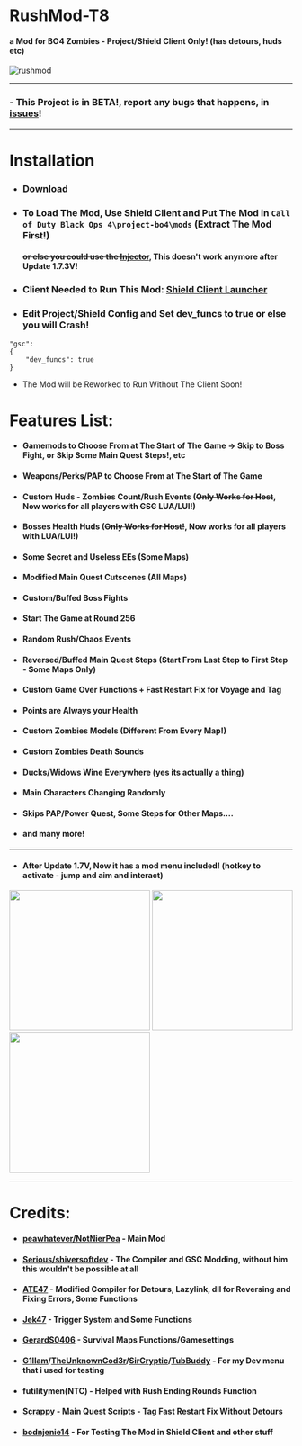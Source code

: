 # RushMod-T8
#### a Mod for BO4 Zombies - Project/Shield Client Only! (has detours, huds etc)

![rushmod](https://github.com/NotNierPea/RushMod-T8/assets/130810875/7276f6a1-6969-4907-b508-3fd19dddaa1c)

------------------

### - This Project is in BETA!, report any bugs that happens, in [issues](https://github.com/NotNierPea/RushMod-T8/issues)!

------------------

# Installation

- ### [Download](https://github.com/NotNierPea/RushMod-T8/releases)

- ### To Load The Mod, Use Shield Client and Put The Mod in ``Call of Duty Black Ops 4\project-bo4\mods`` (Extract The Mod First!)
  #### ~~or else you could use the [Injector](https://github.com/Jek47/BO4-GSC-Mods/tree/main/Tools/PC)~~, This doesn't work anymore after Update 1.7.3V!

- ### Client Needed to Run This Mod: [Shield Client Launcher](https://github.com/bodnjenie14/Project_-bo4_Launcher)

- ### Edit Project/Shield Config and Set dev_funcs to true or else you will Crash!

```
"gsc":
{
    "dev_funcs": true
}
```

- The Mod will be Reworked to Run Without The Client Soon!

# Features List:

- #### Gamemods to Choose From at The Start of The Game -> Skip to Boss Fight, or Skip Some Main Quest Steps!, etc
- #### Weapons/Perks/PAP to Choose From at The Start of The Game
- #### Custom Huds - Zombies Count/Rush Events (~~Only Works for Host~~, Now works for all players with ~~CSC~~ LUA/LUI!)
- #### Bosses Health Huds (~~Only Works for Host!~~, Now works for all players with LUA/LUI!)
- #### Some Secret and Useless EEs (Some Maps)
- #### Modified Main Quest Cutscenes (All Maps)
- #### Custom/Buffed Boss Fights
- #### Start The Game at Round 256
- #### Random Rush/Chaos Events
- #### Reversed/Buffed Main Quest Steps (Start From Last Step to First Step - Some Maps Only)
- #### Custom Game Over Functions + Fast Restart Fix for Voyage and Tag
- #### Points are Always your Health
- #### Custom Zombies Models (Different From Every Map!)
- #### Custom Zombies Death Sounds
- #### Ducks/Widows Wine Everywhere (yes its actually a thing)
- #### Main Characters Changing Randomly
- #### Skips PAP/Power Quest, Some Steps for Other Maps....
- #### and many more!
---
- #### After Update 1.7V, Now it has a mod menu included! (hotkey to activate - jump and aim and interact)

<p align="left">
  <img src="https://github.com/NotNierPea/RushMod-T8/assets/130810875/cc876c53-7e98-4c01-a3a9-65acbc2d80d4" width="250"/>
  <img src="https://github.com/NotNierPea/RushMod-T8/assets/130810875/18d9f9f0-9863-40b1-94c3-e441bb630f35" width="250"/>
  <img src="https://github.com/NotNierPea/RushMod-T8/assets/130810875/e2f768f8-57cb-49c3-88b9-c9b4fe62a167" width="250"/>
</p>

------------------

# Credits:
- #### [peawhatever/NotNierPea](https://github.com/NotNierPea) - Main Mod
- #### [Serious/shiversoftdev](https://www.github.com/shiversoftdev) - The Compiler and GSC Modding, without him this wouldn't be possible at all
- #### [ATE47](https://github.com/ate47) - Modified Compiler for Detours, Lazylink, dll for Reversing and Fixing Errors, Some Functions
- #### [Jek47](https://github.com/Jek47) - Trigger System and Some Functions
- #### [GerardS0406](https://github.com/GerardS0406) - Survival Maps Functions/Gamesettings
- #### [G1llam](https://github.com/G1llam/)/[TheUnknownCod3r](https://github.com/TheUnknownCod3r)/[SirCryptic](https://github.com/SirCryptic)/[TubBuddy](https://www.github.com/TubBuddy) - For my Dev menu that i used for testing
- #### futilitymen(NTC) - Helped with Rush Ending Rounds Function
- #### [Scrappy](https://github.com/Joshr520) - Main Quest Scripts - Tag Fast Restart Fix Without Detours
- #### [bodnjenie14](https://github.com/bodnjenie14) - For Testing The Mod in Shield Client and other stuff



